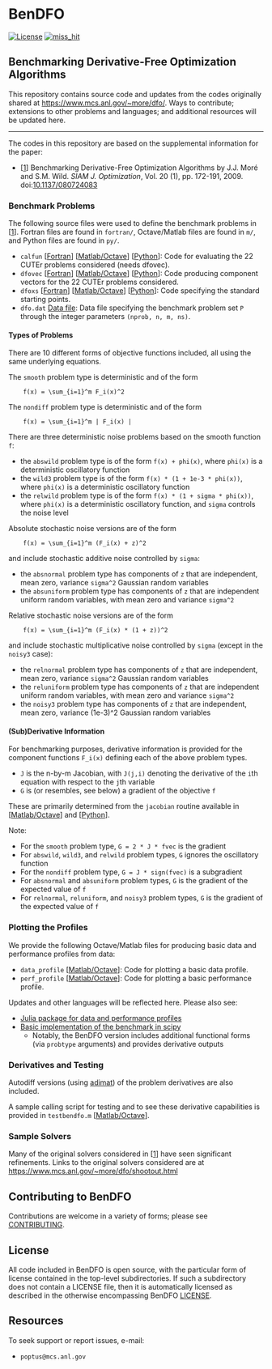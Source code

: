 # BenDFO
[![License](https://img.shields.io/badge/License-BSD_3--Clause-blue.svg)](https://opensource.org/licenses/BSD-3-Clause)    [![miss_hit](https://github.com/POptUS/BenDFO/actions/workflows/miss_hit.yml/badge.svg)](https://github.com/POptUS/BenDFO/actions/workflows/miss_hit.yml)

## Benchmarking Derivative-Free Optimization Algorithms

This repository contains source code and updates from the codes originally shared at https://www.mcs.anl.gov/~more/dfo/.
Ways to contribute; extensions to other problems and languages; and additional resources will be updated here.

---

The codes in this repository are based on the supplemental information for the paper:
- [[1](#pap1)] Benchmarking Derivative-Free Optimization Algorithms by J.J. Moré and S.M. Wild. *SIAM J. Optimization*, Vol. 20 (1), pp. 172-191, 2009. doi:[10.1137/080724083](https://doi.org/10.1137/080724083)

### Benchmark Problems
The following source files were used to define the benchmark problems in [[1](https://github.com/POptUS/BenDFO#pap1)]. Fortran files are found in `fortran/`, Octave/Matlab files are found in `m/`, and Python files are found in `py/`.

- `calfun` [[Fortran](fortran/calfun.f)] [[Matlab/Octave](m/calfun.m)] [[Python](py/calfun.py)]:
  Code for evaluating the 22 CUTEr problems considered (needs dfovec).
- `dfovec` [[Fortran](fortran/dfovec.f)] [[Matlab/Octave](m/dfovec.m)] [[Python](py/dfovec.py)]:
  Code producing component vectors for the 22 CUTEr problems considered.
- `dfoxs` [[Fortran](fortran/dfoxs.f)] [[Matlab/Octave](m/dfoxs.m)] [[Python](py/dfoxs.py)]:
  Code specifying the standard starting points.
- `dfo.dat` [Data file](data/dfo.dat):
  Data file specifying the benchmark problem set `P` through the integer parameters `(nprob, n, m, ns)`.

#### Types of Problems
There are 10 different forms of objective functions included, all using the same underlying equations.

The `smooth` problem type is deterministic and of the form
````
    f(x) = \sum_{i=1}^m F_i(x)^2
````

The `nondiff` problem type is deterministic and of the form
````
    f(x) = \sum_{i=1}^m | F_i(x) |
````

There are three deterministic noise problems based on the smooth function `f`:

- the `abswild` problem type is of the form `f(x) + phi(x)`, where `phi(x)` is a deterministic oscillatory function
- the `wild3` problem type is of the form `f(x) * (1 + 1e-3 * phi(x))`, where `phi(x)` is a deterministic oscillatory function
- the `relwild` problem type is of the form `f(x) * (1 + sigma * phi(x))`, where `phi(x)` is a deterministic oscillatory function, and `sigma` controls the noise level

Absolute stochastic noise versions are of the form
````
    f(x) = \sum_{i=1}^m (F_i(x) + z)^2
````

and include stochastic additive noise controlled by `sigma`:
- the `absnormal` problem type has components of `z` that are independent, mean zero, variance `sigma^2` Gaussian random variables
- the `absuniform` problem type has components of `z` that are independent uniform random variables, with mean zero and variance `sigma^2`

Relative stochastic noise versions are of the form
````
    f(x) = \sum_{i=1}^m (F_i(x) * (1 + z))^2
````

and include stochastic multiplicative noise controlled by `sigma` (except in the `noisy3` case):
- the `relnormal` problem type has components of `z` that are independent, mean zero, variance `sigma^2` Gaussian random variables
- the `reluniform` problem type has components of `z` that are independent uniform random variables, with mean zero and variance `sigma^2`
- the `noisy3` problem type has components of `z` that are independent, mean zero, variance (1e-3)^2 Gaussian random variables

#### (Sub)Derivative Information
For benchmarking purposes, derivative information is provided for the component functions `F_i(x)` defining each of the above problem types.

- `J` is the n-by-m Jacobian, with `J(j,i)` denoting the derivative of the `i`th equation with respect to the `j`th variable
- `G` is (or resembles, see below) a gradient of the objective `f`

These are primarily determined from the `jacobian` routine available in [[Matlab/Octave](m/jacobian.m)] and [[Python](py/jacobian.py)].

Note:

- For the `smooth` problem type, `G = 2 * J * fvec` is the gradient
- For `abswild`, `wild3`, and `relwild` problem types, `G` ignores the oscillatory function
- For the `nondiff` problem type, `G = J * sign(fvec)` is a subgradient
- For `absnormal` and `absuniform` problem types, `G` is the gradient of the expected value of `f`
- For `relnormal`, `reluniform`, and `noisy3` problem types, `G` is the gradient of the expected value of `f`

### Plotting the Profiles
We provide the following Octave/Matlab files for producing basic data and performance profiles from data:

- `data_profile` [[Matlab/Octave](profiling/data_profile.m)]:
    Code for plotting a basic data profile.
- `perf_profile` [[Matlab/Octave](profiling/perf_profile.m)]:
    Code for plotting a basic performance profile.

Updates and other languages will be reflected here. Please also see:

- [Julia package for data and performance profiles](https://github.com/JuliaSmoothOptimizers/BenchmarkProfiles.jl)
- [Basic implementation of the benchmark in scipy](https://github.com/scipy/scipy/tree/main/benchmarks/benchmarks/cutest)
  - Notably, the BenDFO version includes additional functional forms (via `probtype` arguments) and provides derivative outputs

### Derivatives and Testing
Autodiff versions (using [adimat](https://www.informatik.tu-darmstadt.de/sc/res/sw/adimat/index.en.jsp)) of the problem derivatives are also included.

A sample calling script for testing and to see these derivative capabilities is provided in `testbendfo.m` [[Matlab/Octave](profiling/testbendfo.m)].

### Sample Solvers

Many of the original solvers considered in [[1](https://github.com/POptUS/BenDFO#pap1)] have seen significant refinements. Links to the original solvers considered are at https://www.mcs.anl.gov/~more/dfo/shootout.html

## Contributing to BenDFO

Contributions are welcome in a variety of forms; please see [CONTRIBUTING](CONTRIBUTING.rst).

## License

All code included in BenDFO is open source, with the particular form of license contained in the top-level
subdirectories.  If such a subdirectory does not contain a LICENSE file, then it is automatically licensed
as described in the otherwise encompassing BenDFO [LICENSE](/LICENSE).

## Resources

To seek support or report issues, e-mail:

 * ``poptus@mcs.anl.gov``
